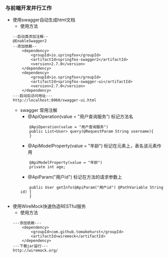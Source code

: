 ### 与前端开发并行工作
- 使用swagger自动生成html文档
    - 使用方法
    ```
    --启动类添加注解--
    @EnableSwagger2
    --添加依赖--
        <dependency>
            <groupId>io.springfox</groupId>
            <artifactId>springfox-swagger2</artifactId>
            <version>2.7.0</version>
        </dependency>
        <dependency>
            <groupId>io.springfox</groupId>
            <artifactId>springfox-swagger-ui</artifactId>
            <version>2.7.0</version>
        </dependency>
    ---启动后访问地址---
    http://localhost:8060/swagger-ui.html
    ```
    - swagger 常用注解
        - @ApiOperation(value = "用户查询服务") 标记方法名
        ```
            @ApiOperation(value = "用户查询服务")
            public List<User> query(@RequestParam String username){
            }
        ```
        - @ApiModelProperty(value = "年龄") 标记在元素上，表名该元素作用
        ```
            @ApiModelProperty(value = "年龄")
            private int age;
        ```
        - @ApiParam("用户id") 标记在方法的请求参数上
        ```
            public User getInfo(@ApiParam("用户id") @PathVariable String id) {
            }
        ```
- 使用WireMock快速伪造RESTful服务
    - 使用方法
    ```
    ---添加依赖---
        <dependency>
            <groupId>com.github.tomakehurst</groupId>
            <artifactId>wiremock</artifactId>
        </dependency>
    ---下载jar运行---
    http://wiremock.org/
    ```
    
